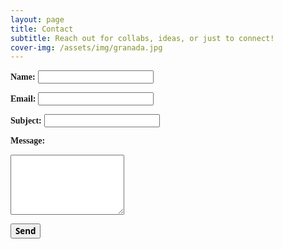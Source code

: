 ```yaml
---
layout: page
title: Contact
subtitle: Reach out for collabs, ideas, or just to connect!
cover-img: /assets/img/granada.jpg
---
```


<form action="https://formspree.io/f/mgvnejpp" method="POST">
  <label for="name" style="font-family:'Lora','Times New Roman',serif; font-weight:bold;">Name:</label>
  <input type="text" id="name" name="name" required>

  <label for="email" style="font-family:'Lora','Times New Roman',serif; font-weight:bold;">Email:</label>
  <input type="email" id="email" name="email" required>

  <label for="subject" style="font-family:'Lora','Times New Roman',serif; font-weight:bold;">Subject:</label>
  <input type="text" id="subject" name="subject">

  <label for="message" style="font-family:'Lora','Times New Roman',serif; font-weight:bold;">Message:</label>
  <textarea id="message" name="message" rows="6" required></textarea>

  <button type="submit" style="font-family:'Open Sans','Helvetica Neue',Helvetica,Arial,sans-serif; font-weight:bold;">Send</button>
</form>